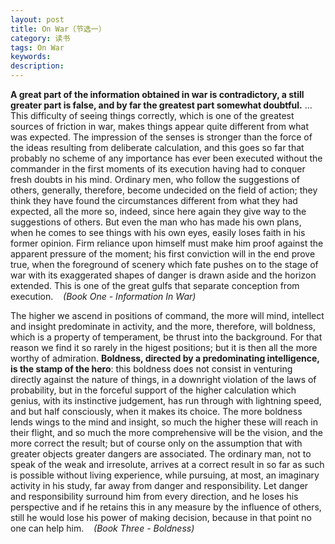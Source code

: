 ```yaml
---
layout: post
title: On War（节选一）
category: 读书
tags: On War
keywords: 
description: 
---
```


__A great part of the information obtained in war is contradictory, a still greater part is false, and by far the greatest part somewhat doubtful.__ 
...
This difficulty of seeing things correctly, which is one of the greatest sources of friction in war, makes things appear quite different from what was expected. The impression of the senses is stronger than the force of the ideas resulting from deliberate calculation, and this goes so far that probably no scheme of any importance has ever been executed without the commander in the first moments of its execution having had to conquer fresh doubts in his mind. Ordinary men, who follow the suggestions of others, generally, therefore, become undecided on the field of action; they think they have found the circumstances different from what they had expected, all the more so, indeed, since here again they give way to the suggestions of others. But even the man who has made his own plans, when he comes to see things with his own eyes, easily loses faith in his former opinion. Firm reliance upon himself must make him proof against the apparent pressure of the moment; his first conviction will in the end prove true, when the foreground of scenery which fate pushes on to the stage of war with its exaggerated shapes of danger is drawn aside and the horizon extended. This is one of the great gulfs that separate conception from execution. &nbsp;&nbsp;  *(Book One - Information In War)*


The higher we ascend in positions of command, the more will mind, intellect and insight predominate in activity, and the more, therefore, will boldness, which is a property of temperament, be thrust into the background. For that reason we find it so rarely in the higest positions; but it is then all the more worthy of admiration. __Boldness, directed by a predominating intelligence, is the stamp of the hero__: this boldness does not consist in venturing directly against the nature of things, in a downright violation of the laws of probability, but in the forceful support of the higher calculation which genius, with its instinctive judgement, has run through with lightning speed, and but half consciously, when it makes its choice. The more boldness lends wings to the mind and insight, so much the higher these will reach in their flight, and so much the more comprehensive will be the vision, and the more correct the result; but of course only on the assumption that with greater objects greater dangers are associated. The ordinary man, not to speak of the weak and irresolute, arrives at a correct result in so far as such is possible without living experience, while pursuing, at most, an imaginary activity in his study, far away from danger and responsibility. Let danger and responsibility surround him from every direction, and he loses his perspective and if he retains this in any measure by the influence of others, still he would lose his power of making decision, because in that point no one can help him. &nbsp;&nbsp; *(Book Three - Boldness)*
